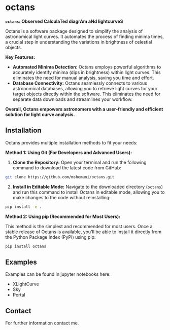 # octans

**`octans`: Observed CalculaTed diagrAm aNd lightcurveS**

Octans is a software package designed to simplify the analysis of astronomical light curves. It automates the process of finding minima times, a crucial step in understanding the variations in brightness of celestial objects. 

**Key Features:**

* **Automated Minima Detection:** Octans employs powerful algorithms to accurately identify minima (dips in brightness) within light curves. This eliminates the need for manual analysis, saving you time and effort.
* **Database Connectivity:** Octans seamlessly connects to various astronomical databases, allowing you to retrieve light curves for your target objects directly within the software. This eliminates the need for separate data downloads and streamlines your workflow.

**Overall, Octans empowers astronomers with a user-friendly and efficient solution for light curve analysis.**

## Installation

Octans provides multiple installation methods to fit your needs:

**Method 1: Using Git (For Developers and Advanced Users):**

1. **Clone the Repository:** Open your terminal and run the following command to download the latest code from GitHub:

```bash
git clone https://github.com/mshemuni/octans.git
```

2. **Install in Editable Mode:** Navigate to the downloaded directory (`octans`) and run this command to install Octans in editable mode, allowing you to make changes to the code without reinstalling:

```bash
pip install -e .
```

**Method 2: Using pip (Recommended for Most Users):**

This method is the simplest and recommended for most users. Once a stable release of Octans is available, you'll be able to install it directly from the Python Package Index (PyPI) using pip:

```bash
pip install octans
```

## Examples

Examples can be found in jupyter notebooks here:

- XLightCurve
- Sky
- Portal

## Contact

For further information contact me.